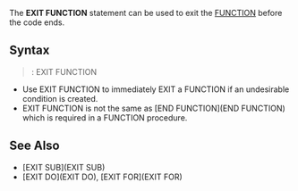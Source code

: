 The **EXIT FUNCTION** statement can be used to exit the [FUNCTION](FUNCTION) before the code ends.


## Syntax

> : EXIT FUNCTION


* Use EXIT FUNCTION to immediately EXIT a FUNCTION if an undesirable condition is created.
* EXIT FUNCTION is not the same as [END FUNCTION](END FUNCTION) which is required in a FUNCTION procedure.



## See Also
 
* [EXIT SUB](EXIT SUB)
* [EXIT DO](EXIT DO), [EXIT FOR](EXIT FOR)




